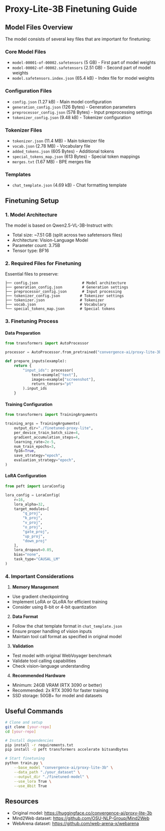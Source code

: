 # Proxy-Lite-3B Finetuning Guide

## Model Files Overview

The model consists of several key files that are important for finetuning:

### Core Model Files
- `model-00001-of-00002.safetensors` (5 GB) - First part of model weights
- `model-00002-of-00002.safetensors` (2.51 GB) - Second part of model weights
- `model.safetensors.index.json` (65.4 kB) - Index file for model weights

### Configuration Files
- `config.json` (1.27 kB) - Main model configuration
- `generation_config.json` (126 Bytes) - Generation parameters
- `preprocessor_config.json` (578 Bytes) - Input preprocessing settings
- `tokenizer_config.json` (9.48 kB) - Tokenizer configuration

### Tokenizer Files
- `tokenizer.json` (11.4 MB) - Main tokenizer file
- `vocab.json` (2.78 MB) - Vocabulary file
- `added_tokens.json` (605 Bytes) - Additional tokens
- `special_tokens_map.json` (613 Bytes) - Special token mappings
- `merges.txt` (1.67 MB) - BPE merges file

### Templates
- `chat_template.json` (4.69 kB) - Chat formatting template

## Finetuning Setup

### 1. Model Architecture
The model is based on Qwen2.5-VL-3B-Instruct with:
- Total size: ~7.51 GB (split across two safetensors files)
- Architecture: Vision-Language Model
- Parameter count: 3.75B
- Tensor type: BF16

### 2. Required Files for Finetuning
Essential files to preserve:
```
├── config.json                    # Model architecture
├── generation_config.json         # Generation settings
├── preprocessor_config.json       # Input processing
├── tokenizer_config.json         # Tokenizer settings
├── tokenizer.json                # Tokenizer
├── vocab.json                    # Vocabulary
└── special_tokens_map.json       # Special tokens
```

### 3. Finetuning Process

#### Data Preparation
```python
from transformers import AutoProcessor

processor = AutoProcessor.from_pretrained("convergence-ai/proxy-lite-3b")

def prepare_inputs(example):
    return {
        "input_ids": processor(
            text=example["text"],
            images=example["screenshot"],
            return_tensors="pt"
        ).input_ids
    }
```

#### Training Configuration
```python
from transformers import TrainingArguments

training_args = TrainingArguments(
    output_dir="./finetuned-proxy-lite",
    per_device_train_batch_size=4,
    gradient_accumulation_steps=4,
    learning_rate=2e-5,
    num_train_epochs=3,
    fp16=True,
    save_strategy="epoch",
    evaluation_strategy="epoch",
)
```

#### LoRA Configuration
```python
from peft import LoraConfig

lora_config = LoraConfig(
    r=16,
    lora_alpha=32,
    target_modules=[
        "q_proj",
        "k_proj",
        "v_proj",
        "o_proj",
        "gate_proj",
        "up_proj",
        "down_proj"
    ],
    lora_dropout=0.05,
    bias="none",
    task_type="CAUSAL_LM"
)
```

### 4. Important Considerations

1. **Memory Management**
- Use gradient checkpointing
- Implement LoRA or QLoRA for efficient training
- Consider using 8-bit or 4-bit quantization

2. **Data Format**
- Follow the chat template format in `chat_template.json`
- Ensure proper handling of vision inputs
- Maintain tool call format as specified in original model

3. **Validation**
- Test model with original WebVoyager benchmark
- Validate tool calling capabilities
- Check vision-language understanding

4. **Recommended Hardware**
- Minimum: 24GB VRAM (RTX 3090 or better)
- Recommended: 2x RTX 3090 for faster training
- SSD storage: 50GB+ for model and datasets

## Useful Commands

```bash
# Clone and setup
git clone [your-repo]
cd [your-repo]

# Install dependencies
pip install -r requirements.txt
pip install -U peft transformers accelerate bitsandbytes

# Start finetuning
python train.py \
    --base_model "convergence-ai/proxy-lite-3b" \
    --data_path "./your_dataset" \
    --output_dir "./finetuned-model" \
    --use_lora True \
    --use_8bit True
```

## Resources
- Original model: https://huggingface.co/convergence-ai/proxy-lite-3b
- Mind2Web dataset: https://github.com/OSU-NLP-Group/Mind2Web
- WebArena dataset: https://github.com/web-arena-x/webarena 